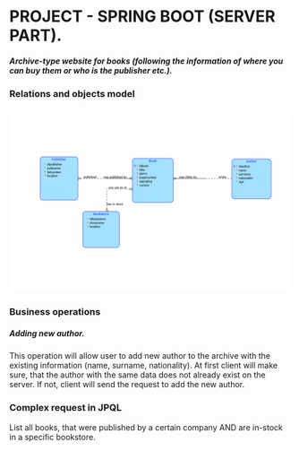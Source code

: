 # PROJECT - SPRING BOOT (SERVER PART).

##### *Archive-type website for books (following the information of where you can buy them or who is the publisher etc.).*

### Relations and objects model

![There must be relation/object model](relation_model.png)

### Business operations

##### *Adding new author.*
This operation will allow user to add new author to the archive with the existing information (name, surname, nationality). At first client will make sure, that the author with the same data does not already exist on the server. If not, client will send the request to add the new author.

### Complex request in JPQL

List all books, that were published by a certain company AND are in-stock in a specific bookstore.

